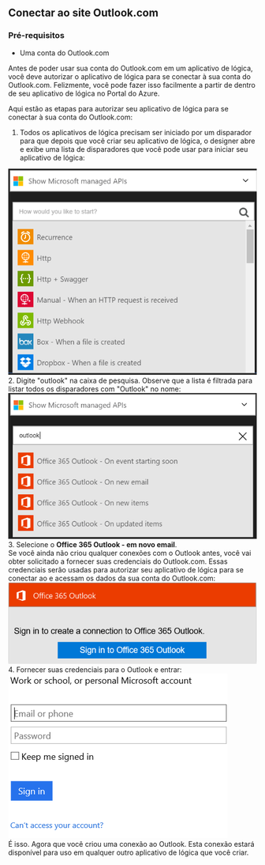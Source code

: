 ## <a name="connect-to-outlookcom"></a>Conectar ao site Outlook.com

### <a name="prerequisites"></a>Pré-requisitos
- Uma conta do Outlook.com

Antes de poder usar sua conta do Outlook.com em um aplicativo de lógica, você deve autorizar o aplicativo de lógica para se conectar à sua conta do Outlook.com. Felizmente, você pode fazer isso facilmente a partir de dentro de seu aplicativo de lógica no Portal do Azure. 

Aqui estão as etapas para autorizar seu aplicativo de lógica para se conectar à sua conta do Outlook.com:

1. Todos os aplicativos de lógica precisam ser iniciado por um disparador para que depois que você criar seu aplicativo de lógica, o designer abre e exibe uma lista de disparadores que você pode usar para iniciar seu aplicativo de lógica:

  ![](./media/connectors-create-api-outlook/office365-outlook-0.png)
2. Digite "outlook" na caixa de pesquisa. Observe que a lista é filtrada para listar todos os disparadores com "Outlook" no nome:![](./media/connectors-create-api-outlook/office365-outlook-0-5.png)
3. Selecione o **Office 365 Outlook - em novo email**.   
  Se você ainda não criou qualquer conexões com o Outlook antes, você vai obter solicitado a fornecer suas credenciais do Outlook.com. Essas credenciais serão usadas para autorizar seu aplicativo de lógica para se conectar ao e acessam os dados da sua conta do Outlook.com:![](./media/connectors-create-api-outlook/office365-outlook-1.png)
4. Fornecer suas credenciais para o Outlook e entrar:![](./media/connectors-create-api-outlook/office365-outlook-2.png)  
  É isso. Agora que você criou uma conexão ao Outlook. Esta conexão estará disponível para uso em qualquer outro aplicativo de lógica que você criar.


